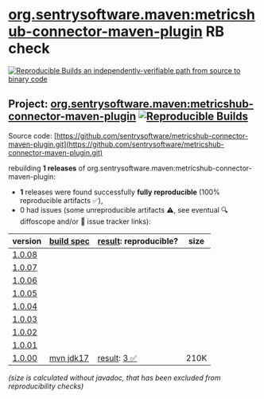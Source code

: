 [org.sentrysoftware.maven:metricshub-connector-maven-plugin](https://central.sonatype.com/artifact/org.sentrysoftware.maven/metricshub-connector-maven-plugin/versions) RB check
=======

[![Reproducible Builds](https://reproducible-builds.org/images/logos/rb.svg) an independently-verifiable path from source to binary code](https://reproducible-builds.org/)

## Project: [org.sentrysoftware.maven:metricshub-connector-maven-plugin](https://central.sonatype.com/artifact/org.sentrysoftware.maven/metricshub-connector-maven-plugin/versions) [![Reproducible Builds](https://img.shields.io/endpoint?url=https://raw.githubusercontent.com/jvm-repo-rebuild/reproducible-central/master/content/org/sentrysoftware/maven/metricshub-connector-maven-plugin/badge.json)](https://github.com/jvm-repo-rebuild/reproducible-central/blob/master/content/org/sentrysoftware/maven/metricshub-connector-maven-plugin/README.md)

Source code: [https://github.com/sentrysoftware/metricshub-connector-maven-plugin.git](https://github.com/sentrysoftware/metricshub-connector-maven-plugin.git)

rebuilding **1 releases** of org.sentrysoftware.maven:metricshub-connector-maven-plugin:
- **1** releases were found successfully **fully reproducible** (100% reproducible artifacts :white_check_mark:),
- 0 had issues (some unreproducible artifacts :warning:, see eventual :mag: diffoscope and/or :memo: issue tracker links):

| version | [build spec](/BUILDSPEC.md) | [result](https://reproducible-builds.org/docs/jvm/): reproducible? | size |
| -- | --------- | ------ | -- |
| [1.0.08](https://central.sonatype.com/artifact/org.sentrysoftware.maven/metricshub-connector-maven-plugin/1.0.08/pom) | | | |
| [1.0.07](https://central.sonatype.com/artifact/org.sentrysoftware.maven/metricshub-connector-maven-plugin/1.0.07/pom) | | | |
| [1.0.06](https://central.sonatype.com/artifact/org.sentrysoftware.maven/metricshub-connector-maven-plugin/1.0.06/pom) | | | |
| [1.0.05](https://central.sonatype.com/artifact/org.sentrysoftware.maven/metricshub-connector-maven-plugin/1.0.05/pom) | | | |
| [1.0.04](https://central.sonatype.com/artifact/org.sentrysoftware.maven/metricshub-connector-maven-plugin/1.0.04/pom) | | | |
| [1.0.03](https://central.sonatype.com/artifact/org.sentrysoftware.maven/metricshub-connector-maven-plugin/1.0.03/pom) | | | |
| [1.0.02](https://central.sonatype.com/artifact/org.sentrysoftware.maven/metricshub-connector-maven-plugin/1.0.02/pom) | | | |
| [1.0.01](https://central.sonatype.com/artifact/org.sentrysoftware.maven/metricshub-connector-maven-plugin/1.0.01/pom) | | | |
| [1.0.00](https://central.sonatype.com/artifact/org.sentrysoftware.maven/metricshub-connector-maven-plugin/1.0.00/pom) | [mvn jdk17](metricshub-connector-maven-plugin-1.0.00.buildspec) | [result](metricshub-connector-maven-plugin-1.0.00.buildinfo): [3 :white_check_mark: ](metricshub-connector-maven-plugin-1.0.00.buildcompare) | 210K |

<i>(size is calculated without javadoc, that has been excluded from reproducibility checks)</i>
